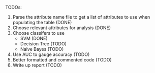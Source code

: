 TODOs:

1. Parse the attribute name file to get a list of attributes to use when populating the table (DONE)
2. Choose relevant attributes for analysis (DONE)
3. Choose classifers to use
   - SVM (DONE)
   - Decision Tree (TODO)
   - Naive Bayes (TODO)
4. Use AUC to gauge accuracy (TODO)
5. Better formatted and commented code (TODO)
6. Write up report (TODO)